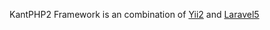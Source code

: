 KantPHP2 Framework is an combination of
[Yii2](http://www.yiiframework.com) and [Laravel5](https://laravel.com)
